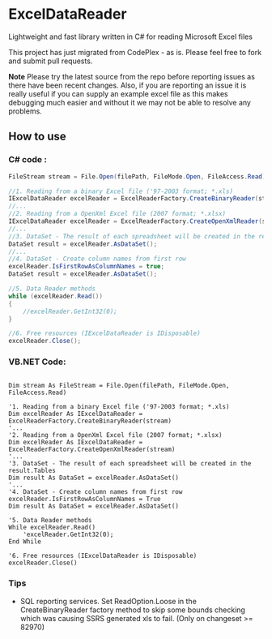 ExcelDataReader
===============

Lightweight and fast library written in C# for reading Microsoft Excel files

This project has just migrated from CodePlex - as is.
Please feel free to fork and submit pull requests.

**Note**
Please try the latest source from the repo before reporting issues as there have been recent changes.
Also, if you are reporting an issue it is really useful if you can supply an example excel file as this makes debugging much easier and without it we may not be able to resolve any problems.

## How to use
### C# code :
```c#
FileStream stream = File.Open(filePath, FileMode.Open, FileAccess.Read);

//1. Reading from a binary Excel file ('97-2003 format; *.xls)
IExcelDataReader excelReader = ExcelReaderFactory.CreateBinaryReader(stream);
//...
//2. Reading from a OpenXml Excel file (2007 format; *.xlsx)
IExcelDataReader excelReader = ExcelReaderFactory.CreateOpenXmlReader(stream);
//...
//3. DataSet - The result of each spreadsheet will be created in the result.Tables
DataSet result = excelReader.AsDataSet();
//...
//4. DataSet - Create column names from first row
excelReader.IsFirstRowAsColumnNames = true;
DataSet result = excelReader.AsDataSet();

//5. Data Reader methods
while (excelReader.Read())
{
	//excelReader.GetInt32(0);
}

//6. Free resources (IExcelDataReader is IDisposable)
excelReader.Close();
```

### VB.NET Code:

```vb.net

Dim stream As FileStream = File.Open(filePath, FileMode.Open, FileAccess.Read)

'1. Reading from a binary Excel file ('97-2003 format; *.xls)
Dim excelReader As IExcelDataReader = ExcelReaderFactory.CreateBinaryReader(stream)
'...
'2. Reading from a OpenXml Excel file (2007 format; *.xlsx)
Dim excelReader As IExcelDataReader = ExcelReaderFactory.CreateOpenXmlReader(stream)
'...
'3. DataSet - The result of each spreadsheet will be created in the result.Tables
Dim result As DataSet = excelReader.AsDataSet()
'...
'4. DataSet - Create column names from first row
excelReader.IsFirstRowAsColumnNames = True
Dim result As DataSet = excelReader.AsDataSet()

'5. Data Reader methods
While excelReader.Read()
    'excelReader.GetInt32(0);
End While

'6. Free resources (IExcelDataReader is IDisposable)
excelReader.Close()
```

### Tips
* SQL reporting services. Set ReadOption.Loose in the CreateBinaryReader factory method to skip some bounds checking which was causing SSRS generated xls to fail. (Only on changeset >= 82970)
